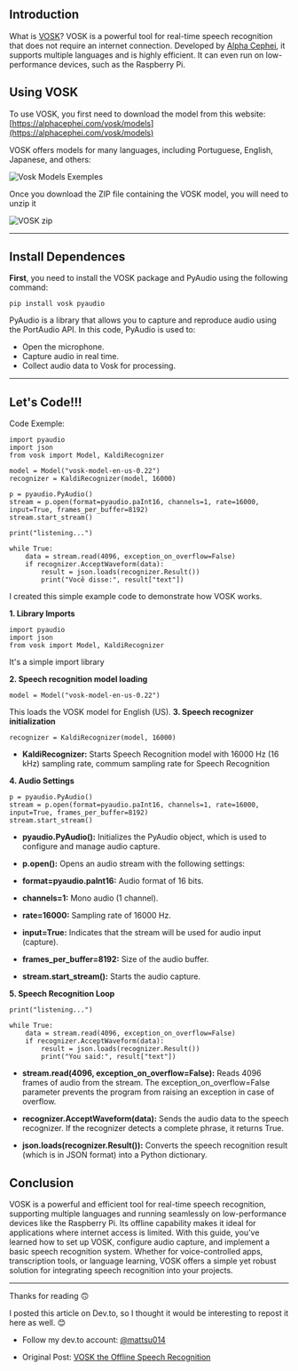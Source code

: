 ## Introduction
What is [VOSK](https://alphacephei.com/vosk/)? VOSK is a powerful tool for real-time speech recognition that does not require an internet connection. Developed by [Alpha Cephei](https://alphacephei.com/en/), it supports multiple languages and is highly efficient. It can even run on low-performance devices, such as the Raspberry Pi.

## Using VOSK
To use VOSK, you first need to download the model from this website: [https://alphacephei.com/vosk/models](https://alphacephei.com/vosk/models)

VOSK offers models for many languages, including Portuguese, English, Japanese, and others:

![Vosk Models Exemples](https://dev-to-uploads.s3.amazonaws.com/uploads/articles/t8gl8kzs7h5nqsdnrize.png)

Once you download the ZIP file containing the VOSK model, you will need to unzip it

![VOSK zip](https://dev-to-uploads.s3.amazonaws.com/uploads/articles/sl5ou8h07gs1itfsgy4j.png)

---

## Install Dependences
**First**, you need to install the VOSK package and PyAudio using the following command:

```
pip install vosk pyaudio
```
PyAudio is a library that allows you to capture and reproduce audio using the PortAudio API. In this code, PyAudio is used to:

- Open the microphone.
- Capture audio in real time.
- Collect audio data to Vosk for processing.

---

## Let's Code!!!
Code Exemple:

```
import pyaudio
import json
from vosk import Model, KaldiRecognizer

model = Model("vosk-model-en-us-0.22")
recognizer = KaldiRecognizer(model, 16000)

p = pyaudio.PyAudio()
stream = p.open(format=pyaudio.paInt16, channels=1, rate=16000, input=True, frames_per_buffer=8192)
stream.start_stream()

print("listening...")

while True:
    data = stream.read(4096, exception_on_overflow=False)
    if recognizer.AcceptWaveform(data):
        result = json.loads(recognizer.Result())
        print("Você disse:", result["text"])

```
I created this simple example code to demonstrate how VOSK works.

**1. Library Imports**

```
import pyaudio
import json
from vosk import Model, KaldiRecognizer
```

It's a simple import library

**2. Speech recognition model loading**

```
model = Model("vosk-model-en-us-0.22")
```
This loads the VOSK model for English (US).
**3. Speech recognizer initialization**

```
recognizer = KaldiRecognizer(model, 16000)
```

- **KaldiRecognizer:** Starts Speech Recognition model with 16000 Hz (16 kHz) sampling rate, commum sampling rate for Speech Recognition

**4. Audio Settings**

```
p = pyaudio.PyAudio()
stream = p.open(format=pyaudio.paInt16, channels=1, rate=16000, input=True, frames_per_buffer=8192)
stream.start_stream()
```
- **pyaudio.PyAudio():** Initializes the PyAudio object, which is used to configure and manage audio capture.

- **p.open():** Opens an audio stream with the following settings:

- **format=pyaudio.paInt16:** Audio format of 16 bits.

- **channels=1:** Mono audio (1 channel).

- **rate=16000:** Sampling rate of 16000 Hz.

- **input=True:** Indicates that the stream will be used for audio input (capture).

- **frames_per_buffer=8192:** Size of the audio buffer.

- **stream.start_stream():** Starts the audio capture.

**5. Speech Recognition Loop**

```
print("listening...")

while True:
    data = stream.read(4096, exception_on_overflow=False)
    if recognizer.AcceptWaveform(data):
        result = json.loads(recognizer.Result())
        print("You said:", result["text"])
```

- **stream.read(4096, exception_on_overflow=False):**
 Reads 4096 frames of audio from the stream. The exception_on_overflow=False parameter prevents the program from raising an exception in case of overflow.

- **recognizer.AcceptWaveform(data):** Sends the audio data to the speech recognizer. If the recognizer detects a complete phrase, it returns True.

- **json.loads(recognizer.Result()):** Converts the speech recognition result (which is in JSON format) into a Python dictionary.

## Conclusion
VOSK is a powerful and efficient tool for real-time speech recognition, supporting multiple languages and running seamlessly on low-performance devices like the Raspberry Pi. 
Its offline capability makes it ideal for applications where internet access is limited. 
With this guide, you’ve learned how to set up VOSK, configure audio capture, and implement a basic speech recognition system. 
Whether for voice-controlled apps, transcription tools, or language learning, VOSK offers a simple yet robust solution for integrating speech recognition into your projects.

---
Thanks for reading 🙃

I posted this article on Dev.to, so I thought it would be interesting to repost it here as well. 😊

- Follow my dev.to account: [@mattsu014](https://dev.to/mattsu014)

- Original Post: [VOSK the Offline Speech Recognition](https://dev.to/mattsu014/vosk-offline-speech-recognition-3kbb)

